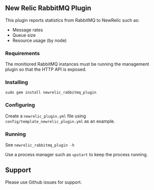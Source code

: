 ## New Relic RabbitMQ Plugin

This plugin reports statistics from RabbitMQ to NewRelic such as:

- Message rates
- Queue size
- Resource usage (by node)


### Requirements

The monitiored RabbitMQ instances must be running the management
plugin so that the HTTP API is exposed.

### Installing

`sudo gem install newrelic_rabbitmq_plugin`

### Configuring

Create a `newrelic_plugin.yml` file using `config/template_newrelic_plugin.yml` as an example.

### Running

See `newrelic_rabbitmq_plugin -h`

Use a process manager such as `upstart` to keep the process running.

## Support

Please use Github issues for support.
